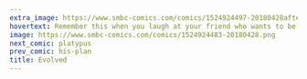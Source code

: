 ```yaml
---
extra_image: https://www.smbc-comics.com/comics/1524924497-20180428after.png
hovertext: Remember this when you laugh at your friend who wants to be a cyborg.
image: https://www.smbc-comics.com/comics/1524924483-20180428.png
next_comic: platypus
prev_comic: his-plan
title: Evolved
---
```


